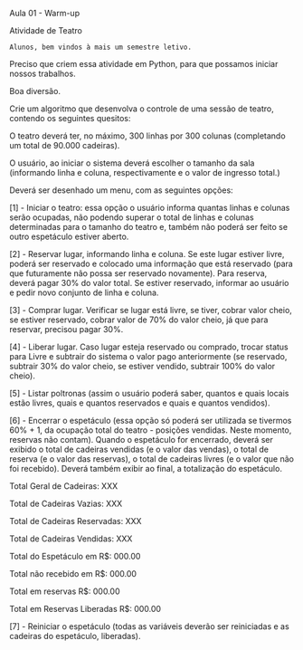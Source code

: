 Aula 01 - Warm-up

Atividade de Teatro

    Alunos, bem vindos à mais um semestre letivo. 

Preciso que criem essa atividade em Python, para que possamos iniciar nossos trabalhos.

Boa diversão.



Crie um algoritmo que desenvolva o controle de uma sessão de teatro, contendo os seguintes quesitos:

O teatro deverá ter, no máximo, 300 linhas por 300 colunas (completando um total de 90.000 cadeiras).

O usuário, ao iniciar o sistema deverá escolher o tamanho da sala (informando linha e coluna, respectivamente e o valor de ingresso total.)

Deverá ser desenhado um menu, com as seguintes opções:


	
[1] - Iniciar o teatro: essa opção o usuário informa quantas linhas e colunas serão ocupadas, não podendo superar o total de linhas e colunas determinadas para o tamanho do teatro e, também não poderá ser feito se outro espetáculo estiver aberto.
	
[2] - Reservar lugar, informando linha e coluna. Se este lugar estiver livre, poderá ser reservado e colocado uma informação que está reservado (para que futuramente não possa ser reservado novamente). Para reserva, deverá pagar 30% do valor total. Se estiver reservado, informar ao usuário e pedir novo conjunto de linha e coluna.
	
[3] - Comprar lugar. Verificar se lugar está livre, se tiver, cobrar valor cheio, se estiver reservado, cobrar valor de 70% do valor cheio, já que para reservar, precisou pagar 30%.
	
[4] - Liberar lugar. Caso lugar esteja reservado ou comprado, trocar status para Livre e subtrair do sistema o valor pago anteriormente (se reservado, subtrair 30% do valor cheio, se estiver vendido, subtrair 100% do valor cheio).
	
[5] - Listar poltronas (assim o usuário poderá saber, quantos e quais locais estão livres, quais e quantos reservados e quais e quantos vendidos).
	
[6] - Encerrar o espetáculo (essa opção só poderá ser utilizada se tivermos 60% + 1, da ocupação total do teatro - posições vendidas. Neste momento, reservas não contam). Quando o espetáculo for encerrado, deverá ser exibido o total de cadeiras vendidas (e o valor das vendas), o total de reserva (e o valor das reservas), o total de cadeiras livres (e o valor que não foi recebido). Deverá também exibir ao final, a totalização do espetáculo.


Total Geral de Cadeiras: XXX

Total de Cadeiras Vazias: XXX

Total de Cadeiras Reservadas: XXX

Total de Cadeiras Vendidas: XXX

Total do Espetáculo em R$: 000.00

Total não recebido em R$: 000.00

Total em reservas R$: 000.00

Total em Reservas Liberadas R$: 000.00


	
[7] - Reiniciar o espetáculo (todas as variáveis deverão ser reiniciadas e as cadeiras do espetáculo, liberadas).
